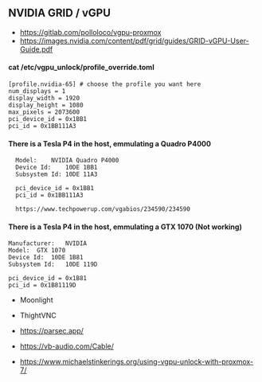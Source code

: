## NVIDIA GRID / vGPU


* https://gitlab.com/polloloco/vgpu-proxmox
* https://images.nvidia.com/content/pdf/grid/guides/GRID-vGPU-User-Guide.pdf



#### cat /etc/vgpu_unlock/profile_override.toml
```
[profile.nvidia-65] # choose the profile you want here
num_displays = 1
display_width = 1920
display_height = 1080
max_pixels = 2073600
pci_device_id = 0x1BB1
pci_id = 0x1BB111A3
```


#### There is a Tesla P4 in the host, emmulating a Quadro P4000
```
  Model:	NVIDIA Quadro P4000
  Device Id:	10DE 1BB1
  Subsystem Id:	10DE 11A3

  pci_device_id = 0x1BB1
  pci_id = 0x1BB111A3

  https://www.techpowerup.com/vgabios/234590/234590
```

#### There is a Tesla P4 in the host, emmulating a GTX 1070 (Not working)
```
Manufacturer:	NVIDIA
Model:	GTX 1070
Device Id:	10DE 1B81
Subsystem Id:	10DE 119D

pci_device_id = 0x1B81
pci_id = 0x1B81119D
```


* Moonlight
* ThightVNC


* https://parsec.app/
* https://vb-audio.com/Cable/
* https://www.michaelstinkerings.org/using-vgpu-unlock-with-proxmox-7/





